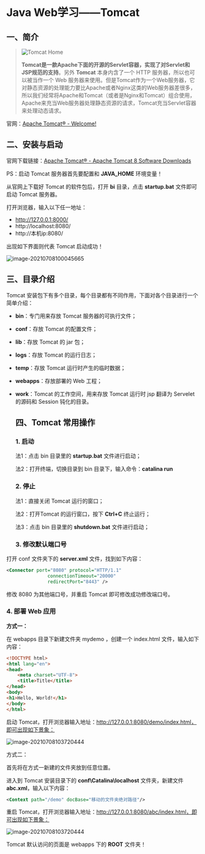 # Java Web学习——Tomcat

## 一、简介

> ![Tomcat Home](http://blog-img-figure.oss-cn-chengdu.aliyuncs.com/img/2022/12/13/20221213-140931.png)
>
> **Tomcat是一款Apache下面的开源的Servlet容器，实现了对Servlet和JSP规范的支持**。另外 **Tomcat** 本身内含了一个 HTTP 服务器，所以也可以被当作一个 Web 服务器来使用。但是Tomcat作为一个Web服务器，它对静态资源的处理能力要比Apache或者Nginx这类的Web服务器差很多，所以我们经常将Apache和Tomcat（或者是Nginx和Tomcat）组合使用，Apache来充当Web服务器处理静态资源的请求，Tomcat充当Servlet容器来处理动态请求。

官网：[Apache Tomcat® - Welcome!](https://tomcat.apache.org/)

## 二、安装与启动

官网下载链接：[Apache Tomcat® - Apache Tomcat 8 Software Downloads](https://tomcat.apache.org/download-80.cgi)

PS：启动 Tomcat 服务器首先要配置和 **JAVA_HOME** 环境变量！

从官网上下载好 Tomcat 的软件包后，打开 **bi** 目录，点击 **startup.bat** 文件即可启动 Tomcat 服务器。

打开浏览器，输入以下任一地址：

- http://127.0.0.1:8000/
- http://localhost:8080/
- http://本机ip:8080/

出现如下界面则代表 Tomcat 启动成功！

![image-20210708100045665](http://blog-img-figure.oss-cn-chengdu.aliyuncs.com/img/2022/12/13/20221213-140954.png)

## 三、目录介绍

Tomcat 安装包下有多个目录，每个目录都有不同作用，下面对各个目录进行一个简单介绍：

- **bin**：专门用来存放 Tomcat 服务器的可执行文件；

- **conf**：存放 Tomcat 的配置文件；

- **lib**：存放 Tomcat 的 jar 包；

- **logs**：存放 Tomcat 的运行日志；

- **temp**：存放 Tomcat 运行时产生的临时数据；

- **webapps**：存放部署的 Web 工程；

- **work**：Tomcat 的工作空间，用来存放 Tomcat 运行时 jsp 翻译为 Servelet 的源码和 Session 钝化的目录。

  ## 四、Tomcat 常用操作

  ### 1. 启动

  法1：点击  bin 目录里的 **startup.bat** 文件进行启动；

  法2：打开终端，切换目录到 bin 目录下，输入命令：**catalina run**

  ### 2. 停止

  法1：直接关闭 Tomcat 运行的窗口；

  法2：打开Tomcat 的运行窗口，按下 **Ctrl+C** 终止运行；

  法3：点击  bin 目录里的 **shutdown.bat** 文件进行启动；

  ### 3. 修改默认端口号

打开 conf 文件夹下的 **server.xml** 文件，找到如下内容：

```xml
<Connector port="8080" protocol="HTTP/1.1"
               connectionTimeout="20000"
               redirectPort="8443" />
```

修改 8080 为其他端口号，并重启 Tomcat 即可修改成功修改端口号。

### 4. 部署 Web 应用

**方式一：**

在 webapps 目录下新建文件夹 mydemo ，创建一个 index.html 文件，输入如下内容：

```html
<!DOCTYPE html>
<html lang="en">
<head>
    <meta charset="UTF-8">
    <title>Title</title>
</head>
<body>
<h1>Hello, World!</h1>
</body>
</html>
```

启动 Tomcat，打开浏览器输入地址：http://127.0.0.1:8080/demo/index.html，即可出现如下景象：

![image-20210708103720444](http://blog-img-figure.oss-cn-chengdu.aliyuncs.com/img/2022/12/13/20221213-141009.png)

方式二：

首先将在方式一新建的文件夹放到任意位置。

进入到 Tomcat 安装目录下的 **conf\Catalina\localhost** 文件夹，新建文件 **abc.xml**，输入以下内容：

```xml
<Context path="/demo" docBase="移动的文件夹绝对路径"/>
```

重启 Tomcat，打开浏览器输入地址：http://127.0.0.1:8080/abc/index.html，即可出现如下景象：

![image-20210708103720444](http://blog-img-figure.oss-cn-chengdu.aliyuncs.com/img/2022/12/13/20221213-141017.png)



Tomcat 默认访问的页面是 webapps 下的 **ROOT** 文件夹！

